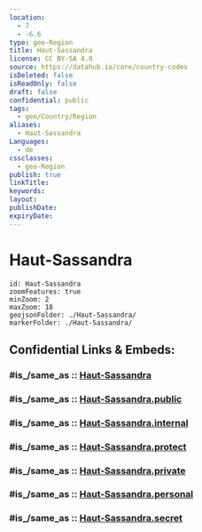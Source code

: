 ```yaml
---
location:
  - 7
  - -6.6
type: geo-Region
title: Haut-Sassandra
license: CC BY-SA 4.0
source: https://datahub.io/core/country-codes
isDeleted: false
isReadOnly: false
draft: false
confidential: public
tags:
  - geo/Country/Region
aliases:
  - Haut-Sassandra
Languages:
  - de
cssclasses:
  - geo-Region
publish: true
linkTitle:
keywords:
layout:
publishDate:
expiryDate:
---
```


# Haut-Sassandra

```leaflet
id: Haut-Sassandra
zoomFeatures: true 
minZoom: 2 
maxZoom: 18
geojsonFolder: ./Haut-Sassandra/
markerFolder: ./Haut-Sassandra/
```


## Confidential Links & Embeds: 

### #is_/same_as :: [Haut-Sassandra](/_Standards/Earth/Continent/Africa/Africa~West/Cote_d'ivoire/districts~Ivory-Coast/Sassandra-Marahoué/counties~Sassandra-Marahoué/Haut-Sassandra.md) 

### #is_/same_as :: [Haut-Sassandra.public](/_public/Earth/Continent/Africa/Africa~West/Cote_d'ivoire/districts~Ivory-Coast/Sassandra-Marahoué/counties~Sassandra-Marahoué/Haut-Sassandra.public.md) 

### #is_/same_as :: [Haut-Sassandra.internal](/_internal/Earth/Continent/Africa/Africa~West/Cote_d'ivoire/districts~Ivory-Coast/Sassandra-Marahoué/counties~Sassandra-Marahoué/Haut-Sassandra.internal.md) 

### #is_/same_as :: [Haut-Sassandra.protect](/_protect/Earth/Continent/Africa/Africa~West/Cote_d'ivoire/districts~Ivory-Coast/Sassandra-Marahoué/counties~Sassandra-Marahoué/Haut-Sassandra.protect.md) 

### #is_/same_as :: [Haut-Sassandra.private](/_private/Earth/Continent/Africa/Africa~West/Cote_d'ivoire/districts~Ivory-Coast/Sassandra-Marahoué/counties~Sassandra-Marahoué/Haut-Sassandra.private.md) 

### #is_/same_as :: [Haut-Sassandra.personal](/_personal/Earth/Continent/Africa/Africa~West/Cote_d'ivoire/districts~Ivory-Coast/Sassandra-Marahoué/counties~Sassandra-Marahoué/Haut-Sassandra.personal.md) 

### #is_/same_as :: [Haut-Sassandra.secret](/_secret/Earth/Continent/Africa/Africa~West/Cote_d'ivoire/districts~Ivory-Coast/Sassandra-Marahoué/counties~Sassandra-Marahoué/Haut-Sassandra.secret.md)

